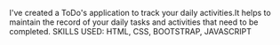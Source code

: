 I've created a ToDo's application to track your daily activities.It helps to maintain the record of your daily tasks and activities that need to  be completed.
SKILLS USED: HTML, CSS, BOOTSTRAP, JAVASCRIPT
